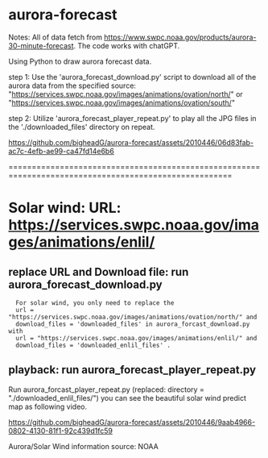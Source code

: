 # aurora-forecast
Notes: All of data fetch from https://www.swpc.noaa.gov/products/aurora-30-minute-forecast.
The code works with chatGPT.

Using Python to draw aurora forecast data.

step 1: Use the 'aurora_forecast_download.py' script to download all of the aurora data from the specified source: "https://services.swpc.noaa.gov/images/animations/ovation/north/" or "https://services.swpc.noaa.gov/images/animations/ovation/south/"  

step 2: Utilize 'aurora_forecast_player_repeat.py' to play all the JPG files in the './downloaded_files' directory on repeat.



https://github.com/bigheadG/aurora-forecast/assets/2010446/06d83fab-ac7c-4efb-ae99-ca47fd14e6b6

======================================================================================================


          

# Solar wind: URL: https://services.swpc.noaa.gov/images/animations/enlil/
## replace URL and Download file: run aurora_forecast_download.py 
      For solar wind, you only need to replace the 
      url = "https://services.swpc.noaa.gov/images/animations/ovation/north/" and 
      download_files = 'downloaded_files' in aurora_forcast_download.py with 
      url = "https://services.swpc.noaa.gov/images/animations/enlil/" and 
      download_files = 'downloaded_enlil_files' .
      
## playback: run aurora_forecast_player_repeat.py 
 Run aurora_forcast_player_repeat.py (replaced: directory = "./downloaded_enlil_files/") you can see the beautiful solar wind predict map as following video.
 

https://github.com/bigheadG/aurora-forecast/assets/2010446/9aab4966-0802-4130-81f1-92c439d1fc59

Aurora/Solar Wind information source: NOAA
